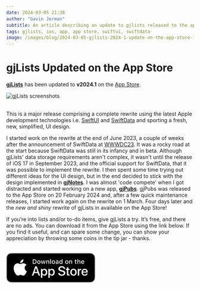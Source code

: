 ```yaml
---
date: 2024-03-05 21:38
author: "Gavin Jerman"
subtitle: An article describing an update to gjlists released to the app store.
tags: gjlists, ios, app, app store, swiftui, swiftdata
image: /images/blog/2024-03-05-gjlists-2024-1-update-on-the-app-store-1.png
---
```


# gjLists Updated on the App Store

[**gjLists**](/projects/gjLists) has been updated to **v2024.1** on the [App Store](https://apps.apple.com/gb/app/gjlists/id1528217135?platform=iphone).

<img src="/images/blog/2024-03-05-gjlists-2024-1-update-on-the-app-store-1.png" alt="gjLists screenshots" width="384">
<br><br>

This is a major release comprising a complete rewrite using the latest Apple development technologies i.e. [SwiftUI](https://developer.apple.com/documentation/swiftui/) and [SwiftData](https://developer.apple.com/xcode/swiftdata/) and sporting a fresh, new, simplified, UI design.

I started work on the rewrite at the end of June 2023, a couple of weeks after the announcement of SwiftData at [WWWDC23](https://developer.apple.com/wwdc23/). It was a rocky road at the start because SwiftData was still in its infancy and in beta. Although gjLists' data storage requirements aren't complex, it wasn't until the release of iOS 17 in September 2023, and the official support for SwiftData, that it was possible to implement the rewrite. I then spent some time trying out different ideas for the UI design, but in the end decided to stick with the design implemented in [**gjNotes**](/projects/gjNotes). I was almost 'code compete' when I got distracted and started working on a new app, [**gjPubs**](/projects/gjPubs). gjPubs was released to the App Store on 20 February 2024 and, after a few quick maintenance releases, I started work again on the rewrite on 1 March. Four days later and the _new and shiny_ rewrite of gjLists in available on the App Store!

If you’re into lists and/or to-do items, give gjLists a try. It’s free, and there are no ads. You can download it from the App Store using the link below. If you find it useful, and can spare some change, you can show your appreciation by throwing some coins in the tip jar - thanks.
<br><br>

[![download](/images/Download_on_the_App_Store_Badge_US-UK_RGB_blk_092917.svg)](https://apps.apple.com/gb/app/gjlists/id1528217135?platform=iphone)
